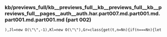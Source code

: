 ### kb/previews_full/kb__previews_full__kb__previews_full__kb__previews_full__pages__auth__auth.har.part007.md.part001.md.part001.md.part001.md (part 002)

```md
),Jl=new O(\"\",-1),Kl=new O(\"\"),Gr=class{get(t,n=Nn){if(n===Nn){let r=new Error(\"NullInjectorError: No provider for \".concat(ie
```

```
